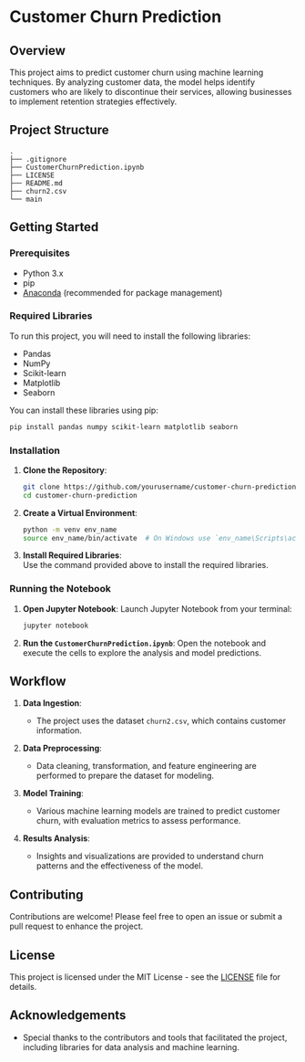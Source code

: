 # Customer Churn Prediction

## Overview

This project aims to predict customer churn using machine learning techniques. By analyzing customer data, the model helps identify customers who are likely to discontinue their services, allowing businesses to implement retention strategies effectively.

## Project Structure

```
.
├── .gitignore
├── CustomerChurnPrediction.ipynb
├── LICENSE
├── README.md
├── churn2.csv
└── main
```

## Getting Started

### Prerequisites

- Python 3.x
- pip
- [Anaconda](https://www.anaconda.com/products/distribution) (recommended for package management)

### Required Libraries

To run this project, you will need to install the following libraries:

- Pandas
- NumPy
- Scikit-learn
- Matplotlib
- Seaborn

You can install these libraries using pip:

```bash
pip install pandas numpy scikit-learn matplotlib seaborn
```

### Installation

1. **Clone the Repository**:
   ```bash
   git clone https://github.com/yourusername/customer-churn-prediction.git
   cd customer-churn-prediction
   ```

2. **Create a Virtual Environment**:
   ```bash
   python -m venv env_name
   source env_name/bin/activate  # On Windows use `env_name\Scripts\activate`
   ```

3. **Install Required Libraries**:  
   Use the command provided above to install the required libraries.

### Running the Notebook

1. **Open Jupyter Notebook**:
   Launch Jupyter Notebook from your terminal:
   ```bash
   jupyter notebook
   ```

2. **Run the `CustomerChurnPrediction.ipynb`**:
   Open the notebook and execute the cells to explore the analysis and model predictions.

## Workflow

1. **Data Ingestion**:
   - The project uses the dataset `churn2.csv`, which contains customer information.

2. **Data Preprocessing**:
   - Data cleaning, transformation, and feature engineering are performed to prepare the dataset for modeling.

3. **Model Training**:
   - Various machine learning models are trained to predict customer churn, with evaluation metrics to assess performance.

4. **Results Analysis**:
   - Insights and visualizations are provided to understand churn patterns and the effectiveness of the model.

## Contributing

Contributions are welcome! Please feel free to open an issue or submit a pull request to enhance the project.

## License

This project is licensed under the MIT License - see the [LICENSE](LICENSE) file for details.

## Acknowledgements

- Special thanks to the contributors and tools that facilitated the project, including libraries for data analysis and machine learning.
